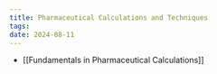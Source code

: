 ```yaml
---
title: Pharmaceutical Calculations and Techniques
tags: 
date: 2024-08-11
---
```

- [[Fundamentals in Pharmaceutical Calculations]]